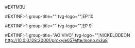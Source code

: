 #EXTM3U 

#EXTINF:-1 group-title="" tvg-logo="",EP:10  

#EXTINF:-1 group-title="" tvg-logo="",EP 9 

#EXTINF:-1 group-title="AO VIVO" tvg-logo="",NICKELODEON
http://10.0.0.128:30001/proxy/e057efte/mono.m3u8
